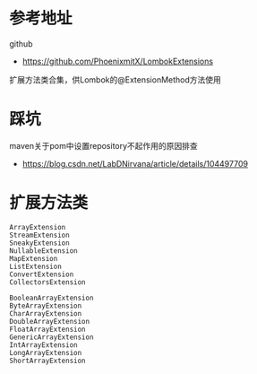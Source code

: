 # 参考地址
github
- https://github.com/PhoenixmitX/LombokExtensions

扩展方法类合集，供Lombok的@ExtensionMethod方法使用

# 踩坑
maven关于pom中设置repository不起作用的原因排查
- https://blog.csdn.net/LabDNirvana/article/details/104497709

# 扩展方法类
    ArrayExtension
    StreamExtension
    SneakyExtension
    NullableExtension
    MapExtension
    ListExtension
    ConvertExtension
    CollectorsExtension

    BooleanArrayExtension
    ByteArrayExtension
    CharArrayExtension
    DoubleArrayExtension
    FloatArrayExtension
    GenericArrayExtension
    IntArrayExtension
    LongArrayExtension
    ShortArrayExtension
